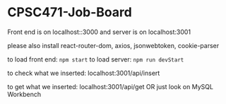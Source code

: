 # CPSC471-Job-Board
Front end is on localhost::3000 and server is on localhost:3001

please also install react-router-dom, axios, jsonwebtoken, cookie-parser

to load front end: ```npm start```
to load server: ```npm run devStart```

to check what we inserted: localhost:3001/api/insert

to get what we inserted: localhost:3001/api/get OR just look on MySQL Workbench
